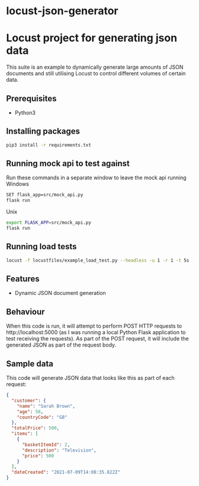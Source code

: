 # locust-json-generator

Locust project for generating json data
===========================

This suite is an example to dynamically generate large amounts of JSON documents and still utilising Locust to control different volumes of certain data.

Prerequisites
-------------

* Python3

Installing packages
---------------
```bash
pip3 install -r requirements.txt
```

Running mock api to test against
---------------
Run these commands in a separate window to leave the mock api running
Windows
```bash
SET flask_app=src/mock_api.py
flask run
```
Unix
```bash
export FLASK_APP=src/mock_api.py
flask run
```

Running load tests
---------------
```bash
locust -f locustfiles/example_load_test.py --headless -u 1 -r 1 -t 5s --host "http://localhost:5000"
```

Features
----------------
* Dynamic JSON document generation

Behaviour
---------------
When this code is run, it will attempt to perform POST HTTP requests to http://localhost:5000 (as I was running a local Python Flask application to test receiving the requests).
As part of the POST request, it will include the generated JSON as part of the request body.

Sample data
---------------
This code will generate JSON data that looks like this as part of each request:
```json
{
  "customer": {
    "name": "Sarah Brown",
    "age": 56,
    "countryCode": "GB"
  },
  "totalPrice": 500,
  "items": [
    {
      "basketItemId": 2,
      "description": "Television",
      "price": 500
    }
  ],
  "dateCreated": "2021-07-09T14:08:35.822Z"
}
```